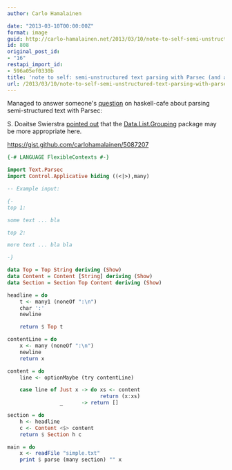 ```yaml
---
author: Carlo Hamalainen

date: "2013-03-10T00:00:00Z"
format: image
guid: http://carlo-hamalainen.net/2013/03/10/note-to-self-semi-unstructured-text-parsing-with-parsec-and-an-alternative/
id: 808
original_post_id:
- "16"
restapi_import_id:
- 596a05ef0330b
title: 'note to self: semi-unstructured text parsing with Parsec (and an alternative)'
url: /2013/03/10/note-to-self-semi-unstructured-text-parsing-with-parsec-and-an-alternative/
---
```

Managed to answer someone's [question](http://www.haskell.org/pipermail/haskell-cafe/2013-March/106776.html) on haskell-cafe about parsing semi-structured text with Parsec:


S. Doaitse Swierstra [pointed out](http://www.haskell.org/pipermail/haskell-cafe/2013-March/106834.html) that the [Data.List.Grouping](http://hackage.haskell.org/packages/archive/list-grouping/0.1.1/doc/html/Data-List-Grouping.html) package may be more appropriate here.

<https://gist.github.com/carlohamalainen/5087207>

```haskell
{-# LANGUAGE FlexibleContexts #-}

import Text.Parsec
import Control.Applicative hiding ((<|>),many)

-- Example input:

{-
top 1:

some text ... bla

top 2:

more text ... bla bla

-}

data Top = Top String deriving (Show)
data Content = Content [String] deriving (Show)
data Section = Section Top Content deriving (Show)

headline = do
    t <- many1 (noneOf ":\n")
    char ':'
    newline

    return $ Top t

contentLine = do
    x <- many (noneOf ":\n")
    newline
    return x

content = do
    line <- optionMaybe (try contentLine)

    case line of Just x -> do xs <- content
                              return (x:xs)
                 _      -> return []

section = do
    h <- headline
    c <- Content <$> content
    return $ Section h c

main = do
    x <- readFile "simple.txt"
    print $ parse (many section) "" x

```
